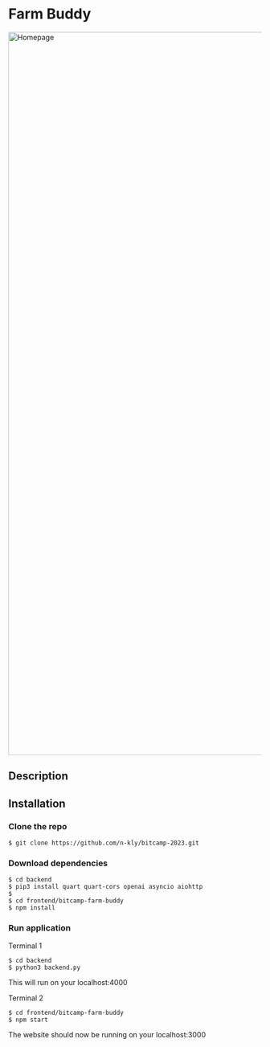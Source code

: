 # Farm Buddy
<img width="1440" alt="Homepage" src="https://user-images.githubusercontent.com/52581859/230764578-f03fbbf8-d272-4f72-86b5-f56a70b699d7.png">

## Description


## Installation
### Clone the repo
```
$ git clone https://github.com/n-kly/bitcamp-2023.git
```

### Download dependencies
```
$ cd backend
$ pip3 install quart quart-cors openai asyncio aiohttp
$
$ cd frontend/bitcamp-farm-buddy
$ npm install 
```

### Run application
Terminal 1
```
$ cd backend
$ python3 backend.py
```
This will run on your localhost:4000


Terminal 2
```
$ cd frontend/bitcamp-farm-buddy
$ npm start
```

The website should now be running on your localhost:3000


